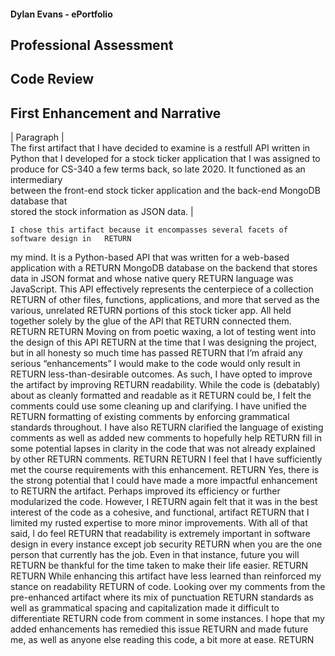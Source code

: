 #### Dylan Evans - ePortfolio 

## Professional Assessment

## Code Review

## First Enhancement and Narrative

| Paragraph |   
	The first artifact that I have decided to examine is a restfull API written in  
Python that I developed for a stock ticker application that I was assigned to  
produce for CS-340 a few terms back, so late 2020. It functioned as an intermediary  
between the front-end stock ticker application and the back-end MongoDB database that  
stored the stock information as JSON data.  |

	I chose this artifact because it encompasses several facets of software design in   RETURN
my mind. It is a Python-based API that was written for a web-based application with a   RETURN
MongoDB database on the backend that stores data in JSON format and whose native query   RETURN
language was JavaScript. This API effectively represents the centerpiece of a collection   RETURN
of other files, functions, applications, and more that served as the various, unrelated   RETURN
portions of this stock ticker app. All held together solely by the glue of the API that   RETURN
connected them.   RETURN
   RETURN
	Moving on from poetic waxing, a lot of testing went into the design of this API   RETURN
at the time that I was designing the project, but in all honesty so much time has passed   RETURN
that I’m afraid any serious “enhancements” I would make to the code would only result in   RETURN
less-than-desirable outcomes. As such, I have opted to improve the artifact by improving   RETURN
readability. While the code is (debatably) about as cleanly formatted and readable as it   RETURN
could be, I felt the comments could use some cleaning up and clarifying. I have unified the   RETURN
formatting of existing comments by enforcing grammatical standards throughout. I have also   RETURN
clarified the language of existing comments as well as added new comments to hopefully help   RETURN
fill in some potential lapses in clarity in the code that was not already explained by other   RETURN
comments.   RETURN
  RETURN
	I feel that I have sufficiently met the course requirements with this enhancement.   RETURN
Yes, there is the strong potential that I could have made a more impactful enhancement to   RETURN
the artifact. Perhaps improved its efficiency or further modularized the code. However, I   RETURN
again felt that it was in the best interest of the code as a cohesive, and functional, artifact   RETURN
that I limited my rusted expertise to more minor improvements. With all of that said, I do feel   RETURN
that readability is extremely important in software design in every instance except job security   RETURN
when you are the one person that currently has the job. Even in that instance, future you will   RETURN
be thankful for the time taken to make their life easier.   RETURN
  RETURN
	While enhancing this artifact have less learned than reinforced my stance on readability   RETURN
of code. Looking over my comments from the pre-enhanced artifact where its mix of punctuation   RETURN
standards as well as grammatical spacing and capitalization made it difficult to differentiate   RETURN
code from comment in some instances. I hope that my added enhancements has remedied this issue   RETURN
and made future me, as well as anyone else reading this code, a bit more at ease.   RETURN
